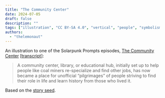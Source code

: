 ```yaml
---
title: "The Community Center"
date: 2024-07-05
draft: false
description: ""
tags: ["illustration", "CC BY-SA 4.0", "vertical", "people", "symbolism", "wind turbine", "mining"]
authors:
  - "thelemonaut"
---
```


An illustration to one of the Solarpunk Prompts episodes, [The Community Center](https://podcast.tomasino.org/@SolarpunkPrompts/episodes/the-community-center) [[transcript](https://wiki.tomasino.org/writing/Solarpunk-Prompts---The-Community-Center)]:

> A community center, library, or educational hub, initially set up to help people like coal miners re-specialize and find other jobs, has now became a place for unofficial “pilgrimages” of people striving to find their role in life and learn history from those who lived it.

Based on the [story seed](/seeds/the-community-center).
